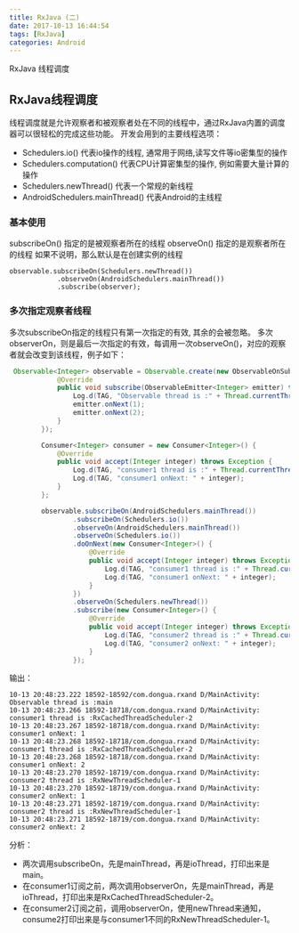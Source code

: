 ```yaml
---
title: RxJava (二)  
date: 2017-10-13 16:44:54
tags: [RxJava] 
categories: Android  
---
```

RxJava 线程调度
<!-- more -->
## RxJava线程调度
线程调度就是允许观察者和被观察者处在不同的线程中，通过RxJava内置的调度器可以很轻松的完成这些功能。
开发会用到的主要线程选项：
- Schedulers.io() 代表io操作的线程, 通常用于网络,读写文件等io密集型的操作
- Schedulers.computation() 代表CPU计算密集型的操作, 例如需要大量计算的操作
- Schedulers.newThread() 代表一个常规的新线程
- AndroidSchedulers.mainThread() 代表Android的主线程  

### 基本使用
subscribeOn() 指定的是被观察者所在的线程
observeOn() 指定的是观察者所在的线程
如果不说明，那么默认是在创建实例的线程
```
observable.subscribeOn(Schedulers.newThread())                    
            .observeOn(AndroidSchedulers.mainThread())             
            .subscribe(observer);

```

### 多次指定观察者线程
多次subscribeOn指定的线程只有第一次指定的有效,  其余的会被忽略。
多次observerOn，则是最后一次指定的有效，每调用一次observeOn()，对应的观察者就会改变到该线程，例子如下：
```java
 Observable<Integer> observable = Observable.create(new ObservableOnSubscribe<Integer>() {
            @Override
            public void subscribe(ObservableEmitter<Integer> emitter) throws Exception {
                Log.d(TAG, "Observable thread is :" + Thread.currentThread().getName());
                emitter.onNext(1);
                emitter.onNext(2);
            }
        });

        Consumer<Integer> consumer = new Consumer<Integer>() {
            @Override
            public void accept(Integer integer) throws Exception {
                Log.d(TAG, "consumer1 thread is :" + Thread.currentThread().getName());
                Log.d(TAG, "consumer1 onNext: " + integer);
            }
        };

        observable.subscribeOn(AndroidSchedulers.mainThread())
                .subscribeOn(Schedulers.io())
                .observeOn(AndroidSchedulers.mainThread())
                .observeOn(Schedulers.io())
                .doOnNext(new Consumer<Integer>() {
                    @Override
                    public void accept(Integer integer) throws Exception {
                        Log.d(TAG, "consumer1 thread is :" + Thread.currentThread().getName());
                        Log.d(TAG, "consumer1 onNext: " + integer);
                    }
                })
                .observeOn(Schedulers.newThread())
                .subscribe(new Consumer<Integer>() {
                    @Override
                    public void accept(Integer integer) throws Exception {
                        Log.d(TAG, "consumer2 thread is :" + Thread.currentThread().getName());
                        Log.d(TAG, "consumer2 onNext: " + integer);
                    }
                });
```
输出：
```
10-13 20:48:23.222 18592-18592/com.dongua.rxand D/MainActivity: Observable thread is :main
10-13 20:48:23.266 18592-18718/com.dongua.rxand D/MainActivity: consumer1 thread is :RxCachedThreadScheduler-2
10-13 20:48:23.267 18592-18718/com.dongua.rxand D/MainActivity: consumer1 onNext: 1
10-13 20:48:23.268 18592-18718/com.dongua.rxand D/MainActivity: consumer1 thread is :RxCachedThreadScheduler-2
10-13 20:48:23.268 18592-18718/com.dongua.rxand D/MainActivity: consumer1 onNext: 2
10-13 20:48:23.270 18592-18719/com.dongua.rxand D/MainActivity: consumer2 thread is :RxNewThreadScheduler-1
10-13 20:48:23.270 18592-18719/com.dongua.rxand D/MainActivity: consumer2 onNext: 1
10-13 20:48:23.271 18592-18719/com.dongua.rxand D/MainActivity: consumer2 thread is :RxNewThreadScheduler-1
10-13 20:48:23.271 18592-18719/com.dongua.rxand D/MainActivity: consumer2 onNext: 2
```
分析：  
- 两次调用subscribeOn，先是mainThread，再是ioThread，打印出来是main。  
- 在consumer1订阅之前，两次调用observerOn，先是mainThread，再是ioThread，打印出来是RxCachedThreadScheduler-2。   
- 在consumer2订阅之前，调用observerOn，使用newThread来通知，consume2打印出来是与consumer1不同的RxNewThreadScheduler-1。  
